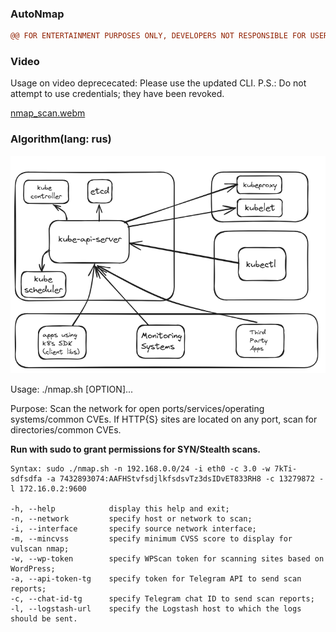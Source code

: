 ### AutoNmap
```diff
@@ FOR ENTERTAINMENT PURPOSES ONLY, DEVELOPERS NOT RESPONSIBLE FOR USER ACTIONS @@
```

### Video
Usage on video deprececated: Please use the updated CLI. P.S.: Do not attempt to use credentials; they have been revoked.

[nmap_scan.webm](https://github.com/user-attachments/assets/b1cea1ea-1bee-4e39-8901-4adbfa73f8b2)



### Algorithm(lang: rus)
![plot](src/algorithm)

Usage: ./nmap.sh [OPTION]...

Purpose: Scan the network for open ports/services/operating systems/common CVEs. If HTTP{S} sites are located on any port, scan for directories/common CVEs.

**Run with sudo to grant permissions for SYN/Stealth scans.**

```
Syntax: sudo ./nmap.sh -n 192.168.0.0/24 -i eth0 -c 3.0 -w 7kTi-sdfsdfa -a 7432893074:AAFHStvfsdjlkfsdsvTz3dsIDvET833RH8 -c 13279872 -l 172.16.0.2:9600

-h, --help            display this help and exit;
-n, --network         specify host or network to scan; 
-i, --interface       specify source network interface;
-m, --mincvss         specify minimum CVSS score to display for vulscan nmap;
-w, --wp-token        specify WPScan token for scanning sites based on WordPress;
-a, --api-token-tg    specify token for Telegram API to send scan reports;
-c, --chat-id-tg      specify Telegram chat ID to send scan reports;
-l, --logstash-url    specify the Logstash host to which the logs should be sent.
```
